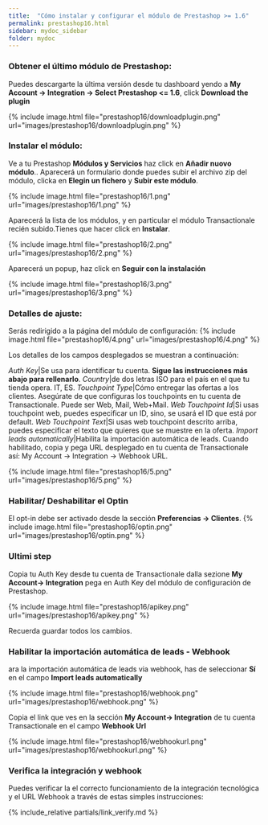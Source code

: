 ```yaml
---
title:  "Cómo instalar y configurar el módulo de Prestashop >= 1.6"
permalink: prestashop16.html
sidebar: mydoc_sidebar
folder: mydoc
---
```



### Obtener el último módulo de Prestashop:
Puedes descargarte la última versión desde tu dashboard yendo a  **My Account -> Integration -> Select Prestashop <= 1.6**, click  **Download the plugin**

{% include image.html file="prestashop16/downloadplugin.png" url="images/prestashop16/downloadplugin.png" %}

### Instalar el módulo:
Ve a tu Prestashop **Módulos y Servicios**  haz click en **Añadir nuovo módulo**.. Aparecerá un formulario donde puedes subir el archivo zip del módulo, clicka en **Elegin un fichero** y  **Subir este módulo**.

{% include image.html file="prestashop16/1.png" url="images/prestashop16/1.png" %}

Aparecerá la lista de los módulos, y en particular el módulo Transactionale recién subido.Tienes que hacer click en **Instalar**.

{% include image.html file="prestashop16/2.png" url="images/prestashop16/2.png" %}

Aparecerá un popup, haz click en **Seguir con la instalación**

{% include image.html file="prestashop16/3.png" url="images/prestashop16/3.png" %}

### Detalles de ajuste:
Serás redirigido a la página del módulo de configuración:
{% include image.html file="prestashop16/4.png" url="images/prestashop16/4.png" %}

Los detalles de los campos desplegados se muestran a continuación:

*Auth Key*|Se usa para identificar tu cuenta. **Sigue las instrucciones más abajo para rellenarlo**.
*Country*|de dos letras ISO para el país en el que tu tienda opera. IT, ES.
*Touchpoint Type*|Cómo entregar las ofertas a los clientes. Asegúrate de que configuras los touchpoints en tu cuenta de Transactionale. Puede ser Web, Mail, Web+Mail.
*Web Touchpoint Id*|Si usas touchpoint web, puedes especificar un ID, sino, se usará el ID que está por default.
*Web Touchpoint Text*|Si usas web touchpoint descrito arriba, puedes especificar el texto que quieres que se muestre en la oferta.
*Import leads automatically*|Habilita la importación automática de leads. Cuando habilitado, copia y pega URL desplegado en tu cuenta de Transactionale así: My Account -> Integration -> Webhook URL.

{% include image.html file="prestashop16/5.png" url="images/prestashop16/5.png" %}

### Habilitar/ Deshabilitar el Optin
El opt-in debe ser activado desde la sección **Preferencias -> Clientes**.
{% include image.html file="prestashop16/optin.png" url="images/prestashop16/optin.png" %}

### Ultimi step

Copia tu Auth Key desde tu cuenta de Transactionale dalla sezione **My Account-> Integration** pega en Auth Key del módulo de configuración de Prestashop.

{% include image.html file="prestashop16/apikey.png" url="images/prestashop16/apikey.png" %}

Recuerda guardar todos los cambios.


### Habilitar la importación automática de leads - Webhook


ara la importación automática de leads via webhook, has de seleccionar  **Sí** en el campo **Import leads automatically**

{% include image.html file="prestashop16/webhook.png" url="images/prestashop16/webhook.png" %}

Copia el link que ves en la sección  **My Account-> Integration** de tu cuenta Transactionale en el campo **Webhook Url**

{% include image.html file="prestashop16/webhookurl.png" url="images/prestashop16/webhookurl.png" %}

### Verifica la integración y webhook

Puedes verificar la el correcto funcionamiento de la integración tecnológica y el URL Webhook a través de estas simples instrucciones:

{% include_relative partials/link_verify.md %}